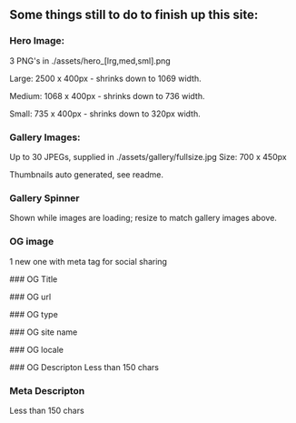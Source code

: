 ## Some things still to do to finish up this site:

### Hero Image:
3 PNG's in ./assets/hero_[lrg,med,sml].png

Large: 2500 x 400px - shrinks down to 1069 width.

Medium: 1068 x 400px - shrinks down to 736 width.

Small: 735 x 400px - shrinks down to 320px width.

### Gallery Images:
Up to 30 JPEGs, supplied in ./assets/gallery/fullsize.jpg
Size: 700 x 450px

Thumbnails auto generated, see readme.

### Gallery Spinner
Shown while images are loading; resize to match gallery images above.

### OG image
1 new one with meta tag for social sharing

### OG Title

### OG url

### OG type

### OG site name

### OG locale

### OG Descripton
Less than 150 chars

### Meta Descripton
Less than 150 chars

